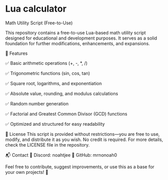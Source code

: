 # Lua calculator

Math Utility Script (Free-to-Use)

This repository contains a free-to-use Lua-based math utility script designed for educational and development purposes. It serves as a solid foundation for further modifications, enhancements, and expansions.

🔹 Features

✅ Basic arithmetic operations (+, -, *, /)

✅ Trigonometric functions (sin, cos, tan)

✅ Square root, logarithms, and exponentiation

✅ Absolute value, rounding, and modulus calculations

✅ Random number generation

✅ Factorial and Greatest Common Divisor (GCD) functions

✅ Optimized and structured for easy readability

📜 License
This script is provided without restrictions—you are free to use, modify, and distribute it as you wish. No credit is required. For more details, check the LICENSE file in the repository.

📬 Contact
💬 Discord: noahtjee
🐙 GitHub: mrnonoah0

Feel free to contribute, suggest improvements, or use this as a base for your own projects! 🚀

